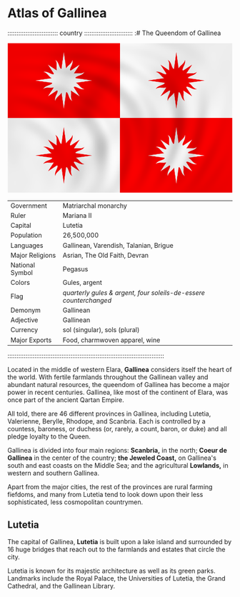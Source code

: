# Atlas of Gallinea 

:::::::::::::::::::::::::::: country :::::::::::::::::::::::::::
:# The Queendom of Gallinea

![Flag of Gallinea, by Robert P. Stefko](assets/Flags/Gallinea.png "Flag of Gallinea, by Robert P. Stefko")

|                 |                                                                   |
| --------------- | ----------------------------------------------------------------- |
| Government      | Matriarchal monarchy                                              |
| Ruler           | Mariana II                                                        |
| Capital         | Lutetia                                                           |
| Population      | 26,500,000                                                        |
| Languages       | Gallinean, Varendish, Talanian, Brigue                            |
| Major Religions | Asrian, The Old Faith, Devran                                     |
| National Symbol | Pegasus                                                           |
| Colors          | Gules, argent                                                     |
| Flag            | *quarterly gules & argent, four soleils-de-essere counterchanged* |
| Demonym         | Gallinean                                                         |
| Adjective       | Gallinean                                                         |
| Currency        | sol (singular), sols (plural)                                     |
| Major Exports   | Food, charmwoven apparel, wine                                    |
:::::::::::::::::::::::::::::::::::::::::::::::::::::::::::::::::::::::::::::::::::::::

Located in the middle of western Elara, **Gallinea** considers itself the
heart of the world. With fertile farmlands throughout the Gallinean
valley and abundant natural resources, the queendom of Gallinea has
become a major power in recent centuries. Gallinea, like most of the
continent of Elara, was once part of the ancient Qartan Empire.

All told, there are 46 different provinces in Gallinea, including
Lutetia, Valerienne, Berylle, Rhodope, and Scanbria. Each is controlled
by a countess, baroness, or duchess (or, rarely, a count, baron, or
duke) and all pledge loyalty to the Queen.

Gallinea is divided into four main regions: **Scanbria,** in the north;
**Coeur de Gallinea** in the center of the country; **the Jeweled Coast,** on
Gallinea's south and east coasts on the Middle Sea; and the agricultural **Lowlands,**
in western and southern Gallinea.

Apart from the major cities, the rest of the provinces are rural farming
fiefdoms, and many from Lutetia tend to look down upon their less
sophisticated, less cosmopolitan countrymen.

## Lutetia

The capital of Gallinea, **Lutetia** is built upon a lake island and
surrounded by 16 huge bridges that reach out to the farmlands and
estates that circle the city.

Lutetia is known for its majestic architecture as well as its green
parks. Landmarks include the Royal Palace, the Universities of Lutetia,
the Grand Cathedral, and the Gallinean Library.

